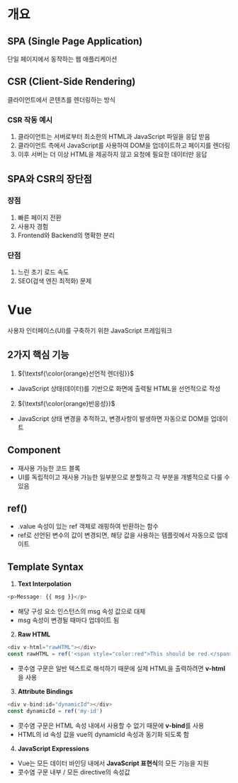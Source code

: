 # 개요
## SPA (Single Page Application)
단일 페이지에서 동작하는 웹 애플리케이션

## CSR (Client-Side Rendering)
클라이언트에서 콘텐츠를 렌더링하는 방식

### CSR 작동 예시
1. 클라이언트는 서버로부터 최소한의 HTML과 JavaScript 파일을 응답 받음
2. 클라이언트 측에서 JavaScript를 사용하여 DOM을 업데이트하고 페이지를 렌더링
3. 이후 서버는 더 이상 HTML을 제공하지 않고 요청에 필요한 데이터만 응답

## SPA와 CSR의 장단점
### 장점
1. 빠른 페이지 전환
2. 사용자 경험
3. Frontend와 Backend의 명확한 분리

### 단점
1. 느린 초기 로드 속도
2. SEO(검색 엔진 최적화) 문제

# Vue
사용자 인터페이스(UI)를 구축하기 위한 JavaScript 프레임워크

## 2가지 핵심 기능
1. ${\textsf{\color{orange}선언적 렌더링}}$
  - JavaScript 상태(데이터)를 기반으로 화면에 출력될 HTML을 선언적으로 작성
2. ${\textsf{\color{orange}반응성}}$
  - JavaScript 상태 변경을 추적하고, 변경사항이 발생하면 자동으로 DOM을 업데이트

## Component
- 재사용 가능한 코드 블록
- UI를 독립적이고 재사용 가능한 일부분으로 분할하고 각 부분을 개별적으로 다룰 수 있음

## ref()
- .value 속성이 있는 ref 객체로 래핑하여 반환하는 함수
- ref로 선언된 변수의 값이 변경되면, 해당 값을 사용하는 템플릿에서 자동으로 업데이트

## Template Syntax
1. **Text Interpolation**
```js
<p>Message: {{ msg }}</p>
```
- 해당 구성 요소 인스턴스의 msg 속성 값으로 대체
- msg 속성이 변경될 때마다 업데이트 됨

2. **Raw HTML**
```js
<div v-html="rawHTML"></div>
const rawHTML = ref('<span style="color:red">This should be red.</span>')
```
- 콧수염 구문은 일반 텍스트로 해석하기 때문에 실제 HTML을 출력하려면 **v-html**을 사용

3. **Attribute Bindings**
```js
<div v-bind:id="dynamicId"></div>
const dynamicId = ref('my-id')
```
- 콧수염 구문은 HTML 속성 내에서 사용할 수 없기 때문에 **v-bind**를 사용
- HTML의 id 속성 값을 vue의 dynamicId 속성과 동기화 되도록 함

4. **JavaScript Expressions**
- Vue는 모든 데이터 바인딩 내에서 **JavaScript 표현식**의 모든 기능을 지원
- 콧수염 구문 내부 / 모든 directive의 속성값